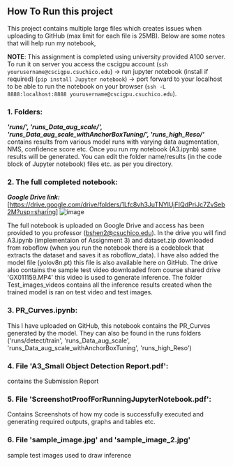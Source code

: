 ## How To Run this project

This project contains multiple large files which creates issues when uploading to GitHub (max limit for each file is 25MB). Below are some notes that will help run my notebook,

**NOTE**: This assignment is completed using university provided A100 server.  
To run it on server you access the cscigpu account (`ssh yourusername@cscigpu.csuchico.edu`) -> run jupyter notebook (install if required) (`pip install Jupyter notebook`) -> port forward to your localhost to be able to run the notebook on your browser (`ssh -L 8888:localhost:8888 yourusername@cscigpu.csuchico.edu`).

### **1. Folders:**   
***'runs/', 'runs_Data_aug_scale/', 'runs_Data_aug_scale_withAnchorBoxTuning/', 'runs_high_Reso/'***   
contains results from various model runs with varying data augmentation, NMS, confidence score etc. Once you run my notebook (A3.ipynb) same results will be generated. You can edit the folder name/results (in the code block of Jupyter notebook) files etc. as per you directory.
   
### **2. The full completed notebook:**  
***Google Drive link:*** [https://drive.google.com/drive/folders/1Lfc8vh3JuTNYlUjFIQdPriJc7ZvSeb2M?usp=sharing] 
![image](https://github.com/user-attachments/assets/36958acb-ed57-47e7-a1e0-298de4bbdd5f)


The full notebook is uploaded on Google Drive and access has been provided to you professor (bshen2@csuchico.edu).   In the drive you will find A3.ipynb (implementaion of Assignment 3) and dataset.zip downloaded from roboflow (when you run the notebook there is a codeblock that extracts the dataset and saves it as roboflow_data). 
I have also added the model file (yolov8n.pt) this file is also available here on GitHub. 
The drive also contains the sample test video downloaded from course shared drive 'GX011159.MP4' this video is used to generate inference.
The folder Test_images_videos contains all the inference results created when the trained model is ran on test video and test images. 

### **3. PR_Curves.ipynb:**  
This I have uploaded on GitHub, this notebook contains the PR_Curves generated by the model. They can also be found in the runs folders ('runs/detect/train', 'runs_Data_aug_scale', 'runs_Data_aug_scale_withAnchorBoxTuning', 'runs_high_Reso')

### **4. File 'A3_Small Object Detection Report.pdf':**  
contains the Submission Report 
   
### **5. File 'ScreenshotProofForRunningJupyterNotebook.pdf':**   
Contains Screenshots of how my code is successfully executed and generating required outputs, graphs and tables etc.

### **6. File 'sample_image.jpg' and 'sample_image_2.jpg'**  
sample test images used to draw inference 
